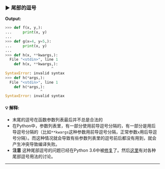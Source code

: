### ▶ 尾部的逗号

**Output:**
```py
>>> def f(x, y,):
...     print(x, y)
...
>>> def g(x=4, y=5,):
...     print(x, y)
...
>>> def h(x, **kwargs,):
  File "<stdin>", line 1
    def h(x, **kwargs,):
                     ^
SyntaxError: invalid syntax
>>> def h(*args,):
  File "<stdin>", line 1
    def h(*args,):
                ^
SyntaxError: invalid syntax
```

#### :bulb: 解释:

- 末尾的逗号在函数参数列表最后并不总是合法的
- 在Python中，参数列表里，有一部分使用前导逗号分隔的，有一部分是用后导逗号分隔的（比如`**kwargs`这种参数用前导逗号分隔，正常参数`x`用后导逗号分隔）。而这种情况就会导致有些参数列表里的逗号前后都没有用到，就会产生冲突导致编译失败。
- **注意** 这种尾部逗号的问题已经在Python 3.6中被[修复](https://bugs.python.org/issue9232)了。然后[这里](https://bugs.python.org/issue9232#msg248399)有对各种尾部逗号用法的讨论。

---